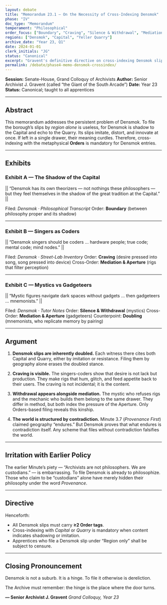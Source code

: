 ```yaml
---
layout: debate
title: "Memorandum 23.1 — On the Necessity of Cross-Indexing Densmok"
phase: "IV"
doc_type: "Memorandum"
temperament: "Philosophical"
order_focus: ["Boundary", "Craving", "Silence & Withdrawal", "Mediation & Aperture", "Doubling"]
regions: ["Densmok", "Capital", "Yeller Quarry"]
archive_date: "Year 23, Q1"
date: 2024-01-01
clerk_initials: "JG"
status: "Canonical"
excerpt: "Gravent's definitive directive on cross-indexing Densmok slips, establishing that the borough is a 'hinge' requiring multiple Order tags due to its doubled stance toward Capital and Quarry"
permalink: /debate/phase4-memo-densmok-crossindex/
---
```



**Session:** Senate-House, Grand Colloquy of Archivists
**Author:** Senior Archivist J. Gravent (called “the Giant of the South Arcade”)
**Date:** Year 23
**Status:** Canonical; taught to all apprentices

---

## Abstract

This memorandum addresses the persistent problem of Densmok. To file the borough’s slips by *region alone* is useless, for Densmok is shadow to the Capital and echo to the Quarry. Its slips imitate, distort, and innovate at once. If left in a single drawer, their meaning curdles. Therefore, cross-indexing with the metaphysical **Orders** is mandatory for Densmok entries.

---

## Exhibits

### Exhibit A — The Shadow of the Capital

|| “Densmok has its own theorizers — not nothings these philosophers — but they feel themselves in the shadow of the great tradition at the Capital.” ||

Filed: *Densmok · Philosophical Transcript*
Order: **Boundary** (between philosophy proper and its shadow)

---

### Exhibit B — Singers as Coders

|| “Densmok singers should be coders … hardware people; true code; mental code; mind nodes.” ||

Filed: *Densmok · Street-Lab Inventory*
Order: **Craving** (desire pressed into song, song pressed into device)
Cross-Order: **Mediation & Aperture** (rigs that filter perception)

---

### Exhibit C — Mystics vs Gadgeteers

|| “Mystic figures navigate dark spaces without gadgets … then gadgeteers … mnemonists.” ||

Filed: *Densmok · Tutor Notes*
Order: **Silence & Withdrawal** (mystics)
Cross-Order: **Mediation & Aperture** (gadgeteers)
Counterpoint: **Doubling** (mnemonists, who replicate memory by pairing)

---

## Argument

1. **Densmok slips are inherently doubled.**
   Each witness there cites both Capital and Quarry, either by imitation or resistance. Filing them by geography alone erases the doubled stance.

2. **Craving is visible.**
   The singers-coders show that desire is not lack but production. They make rigs that hum, glitch, and feed appetite back to their users. The craving is not incidental; it is the content.

3. **Withdrawal appears alongside mediation.**
   The mystic who refuses rigs and the mechanic who builds them belong to the same drawer. They differ in method, but both index the pressure of the Aperture. Only Orders-based filing reveals this kinship.

4. **The world is structured by contradiction.**
   Minute 3.7 (*Provenance First*) claimed geography “endures.” But Densmok proves that what endures is contradiction itself. Any scheme that files without contradiction falsifies the world.

---

## Irritation with Earlier Policy

The earlier Minute’s piety — “Archivists are not philosophers. We are custodians.” — is embarrassing. To file Densmok is already to philosophize. Those who claim to be “custodians” alone have merely hidden their philosophy under the word *Provenance*.

---

## Directive

Henceforth:

* All Densmok slips must carry **≥2 Order tags**.
* Cross-indexing with *Capital* or *Quarry* is mandatory when content indicates shadowing or imitation.
* Apprentices who file a Densmok slip under “Region only” shall be subject to censure.

---

## Closing Pronouncement

Densmok is not a suburb. It is a hinge. To file it otherwise is dereliction.

The Archive must remember: the hinge is the place where the door turns.

**— Senior Archivist J. Gravent**
*Grand Colloquy, Year 23*
